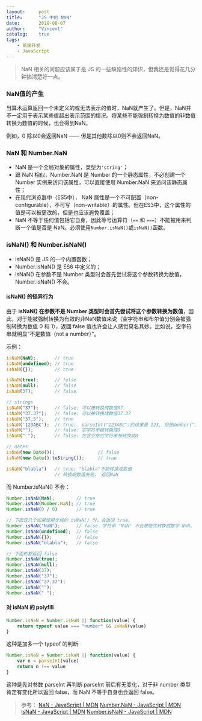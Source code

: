 ```yaml
---
layout:     post
title:      "JS 中的 NaN"
date:       2018-08-07
author:     "Vincent"
catalog:    true
tags:
    - 前端开发
    - JavaScript
---
```


> NaN 相关的问题应该属于是 JS 的一些缺陷性的知识，但我还是觉得花几分钟搞清楚好一点。

### NaN值的产生

当算术运算返回一个未定义的或无法表示的值时，NaN就产生了。但是，NaN并不一定用于表示某些值超出表示范围的情况。将某些不能强制转换为数值的非数值转换为数值的时候，也会得到NaN。

例如，0 除以0会返回NaN —— 但是其他数除以0则不会返回NaN。

### NaN 和 Number.NaN

- NaN 是一个全局对象的属性，类型为`'string'`；
- 跟 NaN 相似，Number.NaN 是 Number 的一个静态属性，不必创建一个 Number 实例来访问该属性，可以直接使用 Number.NaN 来访问该静态属性；
- 在现代浏览器中（ES5中）， NaN 属性是一个不可配置（non-configurable），不可写（non-writable）的属性。但在ES3中，这个属性的值是可以被更改的，但是也应该避免覆盖；
- NaN 不等于任何值包括它自身，因此等号运算符（`==` 和 `===`）不能被用来判断一个值是否是 NaN。必须使用`Number.isNaN()`或`isNaN()`函数。

### isNaN() 和 Number.isNaN()

- isNaN() 是 JS 的一个内置函数；
- Number.isNaN() 是 ES6 中定义的；
- isNaN() 在参数不是 Number 类型时会首先尝试将这个参数转换为数值，Number.isNaN() 不会。

#### isNaN() 的怪异行为

由于 **isNaN() 在参数不是 Number 类型时会首先尝试将这个参数转换为数值**，因此，对于能被强制转换为有效的非NaN数值来说（空字符串和布尔值分别会被强制转换为数值 0 和 1），返回 false 值也许会让人感觉莫名其妙。比如说，空字符串就明显“不是数值（not a number）”。

示例：

```js
isNaN(NaN);       // true
isNaN(undefined); // true
isNaN({});        // true

isNaN(true);      // false
isNaN(null);      // false
isNaN(37);        // false

// strings
isNaN("37");      // false: 可以被转换成数值37
isNaN("37.37");   // false: 可以被转换成数值37.37
isNaN("37,5");    // true
isNaN('123ABC');  // true:  parseInt("123ABC")的结果是 123, 但是Number("123ABC")结果是 NaN
isNaN("");        // false: 空字符串被转换成0
isNaN(" ");       // false: 包含空格的字符串被转换成0

// dates
isNaN(new Date());                // false
isNaN(new Date().toString());     // true

isNaN("blabla")   // true: "blabla"不能转换成数值
                  // 转换成数值失败， 返回NaN
```

而 Number.isNaN() 不会：

```js
Number.isNaN(NaN);        // true
Number.isNaN(Number.NaN); // true
Number.isNaN(0 / 0)       // true

// 下面这几个如果使用全局的 isNaN() 时，会返回 true。
Number.isNaN("NaN");      // false，字符串 "NaN" 不会被隐式转换成数字 NaN。
Number.isNaN(undefined);  // false
Number.isNaN({});         // false
Number.isNaN("blabla");   // false

// 下面的都返回 false
Number.isNaN(true);
Number.isNaN(null);
Number.isNaN(37);
Number.isNaN("37");
Number.isNaN("37.37");
Number.isNaN("");
Number.isNaN(" ");
```

#### 对 isNaN 的 polyfill

```js
Number.isNaN = Number.isNaN || function(value) {
    return typeof value === "number" && isNaN(value)
}
```

这种是加多一个 typeof 的判断

```js
Number.isNaN = Number.isNaN || function(value) {
    var n = parseInt(value)
    return n !== value
}
```

这种是先对参数 parseInt 再判断 parseInt 前后有无变化，对于非 number 类型肯定有变化所以返回 false，而 NaN 不等于自身也会返回 false。

> 参考：
> [NaN - JavaScript | MDN](https://developer.mozilla.org/zh-CN/docs/Web/JavaScript/Reference/Global_Objects/NaN)
> [Number.NaN - JavaScript | MDN](https://developer.mozilla.org/zh-CN/docs/Web/JavaScript/Reference/Global_Objects/Number/NaN)
> [isNaN - JavaScript | MDN](https://developer.mozilla.org/zh-CN/docs/Web/JavaScript/Reference/Global_Objects/isNaN)
> [Number.isNaN - JavaScript | MDN](https://developer.mozilla.org/zh-CN/docs/Web/JavaScript/Reference/Global_Objects/Number/isNaN)
